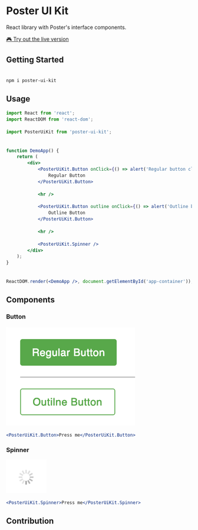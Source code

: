 # Poster UI Kit

React library with Poster's interface components. 

[🎮 Try out the live version](https://codesandbox.io/s/j1qvxx0m5?fontsize=14) 


## Getting Started

```bash

npm i poster-ui-kit

```


## Usage

```jsx harmony
import React from 'react';
import ReactDOM from 'react-dom';

import PosterUiKit from 'poster-ui-kit';


function DemoApp() {
    return (
        <div>
            <PosterUiKit.Button onClick={() => alert('Regular button clicked')}>
                Regular Button
            </PosterUiKit.Button>

            <hr />

            <PosterUiKit.Button outline onClick={() => alert('Outline button have been clicked')}>
                Outline Button
            </PosterUiKit.Button>

            <hr />

            <PosterUiKit.Spinner />
        </div>
    );
}


ReactDOM.render(<DemoApp />, document.getElementById('app-container'));
```


## Components


### Button

![Buttons visual](https://github.com/joinposter/poster-ui-kit/blob/master/example/img/buttons.png?raw=true)


```jsx harmony
<PosterUiKit.Button>Press me</PosterUiKit.Button>
```


### Spinner

![Spinner visual](https://github.com/joinposter/poster-ui-kit/blob/master/example/img/spinner.png?raw=true)


```jsx harmony
<PosterUiKit.Spinner>Press me</PosterUiKit.Spinner>
```


## Contribution

